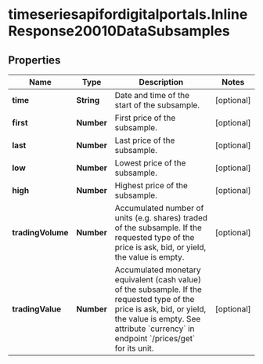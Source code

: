 # timeseriesapifordigitalportals.InlineResponse20010DataSubsamples

## Properties

Name | Type | Description | Notes
------------ | ------------- | ------------- | -------------
**time** | **String** | Date and time of the start of the subsample. | [optional] 
**first** | **Number** | First price of the subsample. | [optional] 
**last** | **Number** | Last price of the subsample. | [optional] 
**low** | **Number** | Lowest price of the subsample. | [optional] 
**high** | **Number** | Highest price of the subsample. | [optional] 
**tradingVolume** | **Number** | Accumulated number of units (e.g. shares) traded of the subsample. If the requested type of the price is ask, bid, or yield, the value is empty. | [optional] 
**tradingValue** | **Number** | Accumulated monetary equivalent (cash value) of the subsample. If the requested type of the price is ask, bid, or yield, the value is empty. See attribute &#x60;currency&#x60; in endpoint &#x60;/prices/get&#x60; for its unit. | [optional] 


